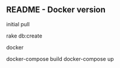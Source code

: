 ## README - Docker version

initial pull

  rake db:create

docker

  docker-compose build
  docker-compose up
